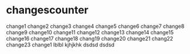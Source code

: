 # changescounter
change1
change2
change3
change4
change5
change6
change7
change8
change9
change10
change11
change12
change13
change14
change15
change16
change17
change18
chang19
change20
change21
chang22
change23
change1
lblbl
kjhjkhk
dsdsd
dsdsd
